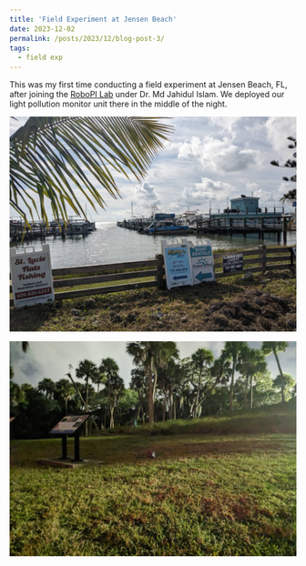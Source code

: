 ```yaml
---
title: 'Field Experiment at Jensen Beach'
date: 2023-12-02
permalink: /posts/2023/12/blog-post-3/
tags:
  - field exp
---
```


This was my first time conducting a field experiment at Jensen Beach, FL, after joining the [RoboPI Lab](https://robopi.ece.ufl.edu/) under Dr. Md Jahidul Islam. We deployed our light pollution monitor unit there in the middle of the night.


![alt text](/images/jensen_beach1.jpg)

![alt text](/images/jensen_beach2.jpg)